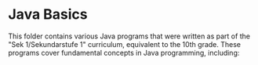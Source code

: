 # Java Basics

This folder contains various Java programs that were written as part of the "Sek 1/Sekundarstufe 1" curriculum, equivalent to the 10th grade. These programs cover fundamental concepts in Java programming, including:
